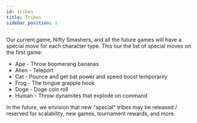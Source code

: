 ```yaml
---
id: tribes
title: Tribes
sidebar_position: 1
---
```


Our current game, Nifty Smashers, and all the future games will have a special move for each character type. This our the list of special moves on the first game:

- Ape - Throw boomerang bananas
- Alien - Teleport
- Cat - Pounce and get bat power and speed boost temporarily
- Frog - The tongue grapple hook
- Doge - Doge coin roll
- Human - Throw dynamites that explode on command

In the future, we envision that new "special" tribes may be released / reserved for scalability, new games, tournament rewards, and more.
